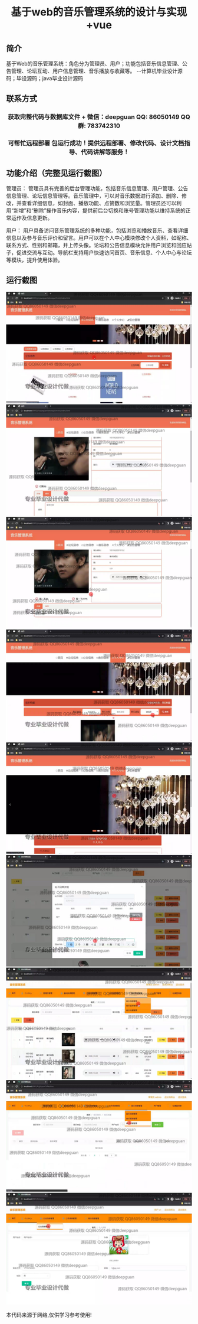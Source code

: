 <p><h1 align="center">基于web的音乐管理系统的设计与实现+vue</h1></p>

## 简介
基于Web的音乐管理系统：角色分为管理员、用户；功能包括音乐信息管理、公告管理、论坛互动、用户信息管理、音乐播放与收藏等。    --计算机毕业设计源码；毕设源码；java毕业设计源码


## 联系方式
<p><h3 align="center">获取完整代码与数据库文件 + 微信：deepguan QQ: 86050149 QQ群: 783742310</h3></p>
<p><h3 align="center">可帮忙远程部署 包运行成功！提供远程部署、修改代码、设计文档指导、代码讲解等服务！</h3></p>

## 功能介绍（完整见运行截图）
管理员： 管理员具有完善的后台管理功能，包括音乐信息管理、用户管理、公告信息管理、论坛信息管理等。音乐管理中，可以对音乐数据进行添加、删除、修改，并查看详细信息，如封面、播放功能、点赞数和浏览量。管理员还可以利用“新增”和“删除”操作音乐内容，提供前后台切换和账号管理功能以维持系统的正常运作及信息更新。

用户： 用户具备访问音乐管理系统的多种功能，包括浏览和播放音乐、查看详细信息以及参与音乐评价和留言。用户可以在个人中心模块修改个人资料，如昵称、联系方式、性别和邮箱，并上传头像。论坛和公告信息模块允许用户浏览和回应帖子，促进交流与互动。导航栏支持用户快速访问首页、音乐信息、个人中心与论坛等模块，提升使用体验。


## 运行截图
![](img/001.jpg)
![](img/002.jpg)
![](img/003.jpg)
![](img/004.jpg)
![](img/005.jpg)
![](img/006.jpg)
![](img/007.jpg)
![](img/008.jpg)
![](img/009.jpg)

<p>本代码来源于网络,仅供学习参考使用!</p>

